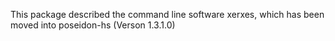 This package described the command line software xerxes, which has been moved into poseidon-hs (Verson 1.3.1.0)